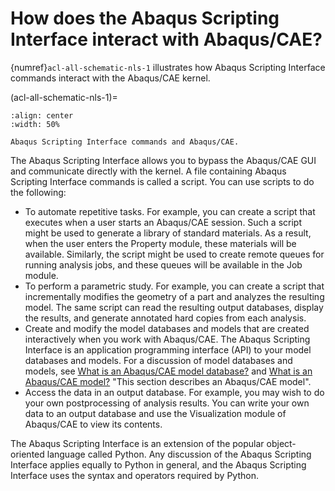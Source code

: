# How does the Abaqus Scripting Interface interact with Abaqus/CAE?

{numref}`acl-all-schematic-nls-1` illustrates how Abaqus Scripting Interface commands interact with the Abaqus/CAE kernel.

(acl-all-schematic-nls-1)=

```{figure} /images/acl-all-schematic-nls.png
:align: center
:width: 50%

Abaqus Scripting Interface commands and Abaqus/CAE.
```

The Abaqus Scripting Interface allows you to bypass the Abaqus/CAE GUI and communicate directly with the kernel. A file containing Abaqus Scripting Interface commands is called a script. You can use scripts to do the following:

- To automate repetitive tasks. For example, you can create a script that executes when a user starts an Abaqus/CAE session. Such a script might be used to generate a library of standard materials. As a result, when the user enters the Property module, these materials will be available. Similarly, the script might be used to create remote queues for running analysis jobs, and these queues will be available in the Job module.
- To perform a parametric study. For example, you can create a script that incrementally modifies the geometry of a part and analyzes the resulting model. The same script can read the resulting output databases, display the results, and generate annotated hard copies from each analysis.
- Create and modify the model databases and models that are created interactively when you work with Abaqus/CAE. The Abaqus Scripting Interface is an application programming interface (API) to your model databases and models. For a discussion of model databases and models, see [What is an Abaqus/CAE model database?](https://help.3ds.com/2021/english/dssimulia_established/SIMACAECAERefMap/simacae-c-dbsconcepts.htm?contextscope=all) and [What is an Abaqus/CAE model?](https://help.3ds.com/2021/english/dssimulia_established/SIMACAECAERefMap/simacae-m-DbsConcWhatismodel-sb.htm?contextscope=all) "This section describes an Abaqus/CAE model".
- Access the data in an output database. For example, you may wish to do your own postprocessing of analysis results. You can write your own data to an output database and use the Visualization module of Abaqus/CAE to view its contents.

The Abaqus Scripting Interface is an extension of the popular object-oriented language called Python. Any discussion of the Abaqus Scripting Interface applies equally to Python in general, and the Abaqus Scripting Interface uses the syntax and operators required by Python.
